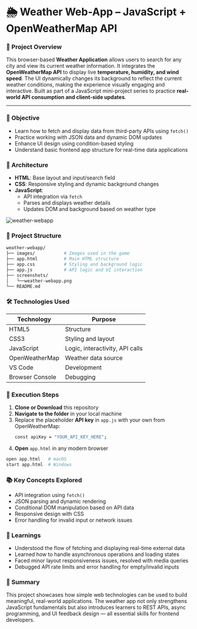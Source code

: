 # 🌦️ Weather Web-App – JavaScript + OpenWeatherMap API


### 📌 Project Overview

This browser-based **Weather Application** allows users to search for any city and view its current weather information. It integrates the **OpenWeatherMap API** to display live **temperature, humidity, and wind speed**. The UI dynamically changes its background to reflect the current weather conditions, making the experience visually engaging and interactive. Built as part of a JavaScript mini-project series to practice **real-world API consumption and client-side updates**.

---

### 🎯 Objective

- Learn how to fetch and display data from third-party APIs using `fetch()`
- Practice working with JSON data and dynamic DOM updates
- Enhance UI design using condition-based styling
- Understand basic frontend app structure for real-time data applications


### 🧱 Architecture

- **HTML**: Base layout and input/search field
- **CSS**: Responsive styling and dynamic background changes
- **JavaScript**:
  - API integration via `fetch`
  - Parses and displays weather details
  - Updates DOM and background based on weather type

![weather-webapp](https://github.com/ahsan598/js-mini-projects/blob/master/JavaScript/weather-webapp/screenshots/weather-webapp.png)


### 📂 Project Structure

```sh
weather-webapp/
├── images/           # Images used in the game
├── app.html          # Main HTML structure
├── app.css           # Styling and background logic
├── app.js            # API logic and UI interaction
├── screenshots/
│   └──weather-webapp.png
└── README.md
```


### 🛠️ Technologies Used

| Technology       | Purpose                        |
|------------------|--------------------------------|
| HTML5            | Structure                      |
| CSS3             | Styling and layout             |
| JavaScript       | Logic, interactivity, API calls|
| OpenWeatherMap   | Weather data source            |
| VS Code          | Development                    |
| Browser Console  | Debugging                      |


### 🚀 Execution Steps

1. **Clone or Download** this repository
2. **Navigate to the folder** in your local machine
3. Replace the placeholder **API key** in `app.js` with your own from OpenWeatherMap:
   ```sh
   const apiKey = "YOUR_API_KEY_HERE";
   ```
4. **Open** `app.html` in any modern browser

```bash
open app.html   # macOS
start app.html  # Windows
```


### 📚 Key Concepts Explored

- API integration using `fetch()`
- JSON parsing and dynamic rendering
- Conditional DOM manipulation based on API data
- Responsive design with CSS
- Error handling for invalid input or network issues


### 🧠 Learnings

- Understood the flow of fetching and displaying real-time external data
- Learned how to handle asynchronous operations and loading states
- Faced minor layout responsiveness issues, resolved with media queries
- Debugged API rate limits and error handling for empty/invalid inputs


### 📝 Summary

This project showcases how simple web technologies can be used to build meaningful, real-world applications. The weather app not only strengthens JavaScript fundamentals but also introduces learners to REST APIs, async programming, and UI feedback design — all essential skills for frontend developers.
